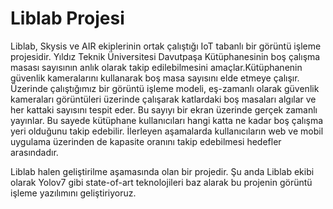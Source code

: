 # Liblab Projesi

Liblab, Skysis ve AIR ekiplerinin ortak çalıştığı IoT tabanlı bir görüntü işleme projesidir. Yıldız Teknik Üniversitesi Davutpaşa Kütüphanesinin boş çalışma masası sayısının anlık olarak takip edilebilmesini amaçlar.Kütüphanenin güvenlik kameralarını kullanarak boş masa sayısını elde etmeye çalışır. Üzerinde çalıştığımız bir görüntü işleme modeli, eş-zamanlı olarak güvenlik kameraları görüntüleri üzerinde çalışarak katlardaki boş masaları algılar ve her kattaki sayısını tespit eder. Bu sayıyı bir ekran üzerinde gerçek zamanlı yayınlar. Bu sayede kütüphane kullanıcıları hangi katta ne kadar boş çalışma yeri olduğunu takip edebilir. İlerleyen aşamalarda kullanıcıların web ve mobil uygulama üzerinden de kapasite oranını takip edebilmesi hedefler arasındadır.

Liblab halen geliştirilme aşamasında olan bir projedir. Şu anda Liblab ekibi olarak Yolov7 gibi state-of-art teknolojileri baz alarak bu projenin görüntü işleme yazılımını geliştiriyoruz.
